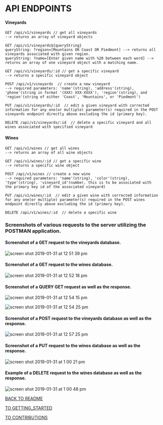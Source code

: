 # API ENDPOINTS

#### Vineyards
```
GET /api/v1/vineyards // get all vineyards
--> returns an array of vineyard objects

GET /api/v1/vineyards${queryString}
queryString: ?region=[Mountains OR Coast OR Piedmont] --> returns all vineyards associated with given region.
queryString: ?name=[Enter given name with %20 between each word] --> returns an array of one vineyard object with a matching name.

GET /api/v1/vineyards/:id // get a specific vineyard
--> returns a specific vineyard object

POST /api/v1/vineyards  // create a new vineyard
--> required parameters: 'name'(string), 'address'(string), 'phone'(string in format '(XXX) XXX-XXXX'), 'region'(string), and 'region'(string of either 'Coast', 'Mountains', or 'Piedmont')

PUT /api/v1/vineyards/:id  // edit a given vineyard with corrected information for any one(or multiple) parameter(s) required in the POST vineyards endpoint directly above excluding the id (primary key).

DELETE /api/v1/vineyards/:id  // delete a specific vineyard and all wines associated with specified vineyard
```
#### Wines
```
GET /api/v1/wines // get all wines
--> returns an array of all wine objects

GET /api/v1/wines/:id // get a specific wine
--> returns a specific wine object

POST /api/v1/wines // create a new wine
--> required parameters: 'name'(string), 'color'(string), 'type'(string), 'vineyard_id'(number, this is to be associated with the primary key id of the associated vineyard)

PUT /api/v1/wines/:id  // edit a given wine with corrected information for any one(or multiple) parameter(s) required in the POST wines endpoint directly above excluding the id (primary key).

DELETE /api/v1/wines/:id  // delete a specific wine

```
### Screenshots of various requests to the server utilizing the POSTMAN application.
#### Screenshot of a GET request to the vineyards database.
![screen shot 2019-01-31 at 12 51 39 pm](https://user-images.githubusercontent.com/40974490/52081920-a493a500-2558-11e9-8118-7bb01cedcadb.png)

#### Screenshot of a GET request to the wines database.
![screen shot 2019-01-31 at 12 52 18 pm](https://user-images.githubusercontent.com/40974490/52081966-cab94500-2558-11e9-866c-5287f3ce9d9f.png)

#### Screenshot of a QUERY GET request as well as the response.
![screen shot 2019-01-31 at 12 54 15 pm](https://user-images.githubusercontent.com/40974490/52082031-f0464e80-2558-11e9-8e6a-f1265dd095bc.png)

![screen shot 2019-01-31 at 12 54 25 pm](https://user-images.githubusercontent.com/40974490/52082156-3ef3e880-2559-11e9-907f-028ce17f2dbf.png)

#### Screenshot of a POST request to the vineyards database as well as the response.
![screen shot 2019-01-31 at 12 57 25 pm](https://user-images.githubusercontent.com/40974490/52082335-c3df0200-2559-11e9-97d8-a96736f808f2.png)

#### Screenshot of a PUT request to the wines database as well as the response.
![screen shot 2019-01-31 at 1 00 21 pm](https://user-images.githubusercontent.com/40974490/52082691-b7a77480-255a-11e9-875e-7e772e799aba.png)

#### Example of a DELETE request to the wines database as well as the response.
![screen shot 2019-01-31 at 1 00 48 pm](https://user-images.githubusercontent.com/40974490/52082768-e32a5f00-255a-11e9-99f5-7fcab4bde177.png)

[BACK TO README](https://github.com/Cody-Price/BYOB)

[TO GETTING_STARTED](https://github.com/Cody-Price/BYOB/blob/master/GETTING_STARTED.md)

[TO CONTRIBUTIONS](https://github.com/Cody-Price/BYOB/blob/master/CONTRIBUTING.md)
